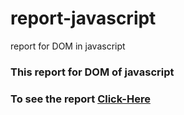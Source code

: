 # report-javascript
report for DOM in javascript
### This report for DOM of javascript 
### To see the report [Click-Here](main.js)
